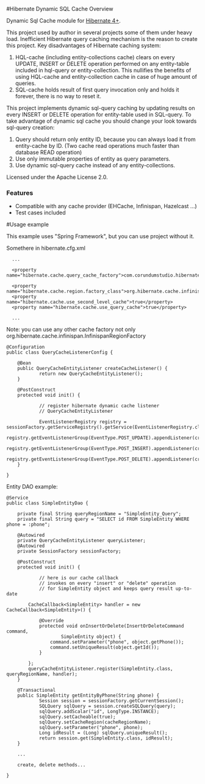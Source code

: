 #Hibernate Dynamic SQL Cache Overview

Dynamic Sql Cache module for [Hibernate 4+](http://hibernate.org).

This project used by author in several projects some of them under heavy load.
Inefficient Hibernate query caching mechanism is the reason to create this project. Key disadvantages of Hibernate caching system:

1. HQL-cache (including entity-collections cache) clears on every UPDATE, INSERT or DELETE operation performed on any entity-table included in hql-query or entity-collection.
This nullifies the benefits of using HQL-cache and entity-collection cache in case of huge amount of queries.
2. SQL-cache holds result of first query invocation only and holds it forever, there is no way to reset it.



This project implements dynamic sql-query caching by updating results on every INSERT or DELETE operation for entity-table used in SQL-query.
To take advantage of dynamic sql cache you should change your look towards sql-query creation:

1. Query should return only entity ID, because you can always load it from entity-cache by ID.
   (Two cache read operations much faster than database READ operation)
2. Use only immutable properties of entity as query parameters.               
3. Use dynamic sql-query cache instead of any entity-collections.

Licensed under the Apache License 2.0.

### Features

* Compatible with any cache provider (EHCache, Infinispan, Hazelcast ...)
* Test cases included


#Usage example

This example uses "Spring Framework", but you can use project without it.

Somethere in hibernate.cfg.xml

<session-factory>

      ...

      <property name="hibernate.cache.query_cache_factory">com.corundumstudio.hibernate.dsc.DynamicQueryCacheFactory</property>

      <property name="hibernate.cache.region.factory_class">org.hibernate.cache.infinispan.InfinispanRegionFactory</property>
      <property name="hibernate.cache.use_second_level_cache">true</property>
      <property name="hibernate.cache.use_query_cache">true</property>

      ...

</session-factory>

Note: you can use any other cache factory not only org.hibernate.cache.infinispan.InfinispanRegionFactory


    @Configuration
    public class QueryCacheListenerConfig {

        @Bean
        public QueryCacheEntityListener createCacheListener() {
                return new QueryCacheEntityListener();		
        }
	
        @PostConstruct
        protected void init() {

                // register hibernate dynamic cache listener
                // QueryCacheEntityListener

                EventListenerRegistry registry = sessionFactory.getServiceRegistry().getService(EventListenerRegistry.class);
                registry.getEventListenerGroup(EventType.POST_UPDATE).appendListener(createCacheListener());
                registry.getEventListenerGroup(EventType.POST_INSERT).appendListener(createCacheListener());
                registry.getEventListenerGroup(EventType.POST_DELETE).appendListener(createCacheListener());
        }

    }


Entity DAO example:
 

    @Service
    public class SimpleEntityDao {

        private final String queryRegionName = "SimpleEntity_Query";
        private final String query = "SELECT id FROM SimpleEntity WHERE phone = :phone";

        @Autowired
        private QueryCacheEntityListener queryListener;
        @Autowired
        private SessionFactory sessionFactory;

        @PostConstruct
        protected void init() {

                // here is our cache callback
                // invokes on every "insert" or "delete" operation 
                // for SimpleEntity object and keeps query result up-to-date

        	CacheCallback<SimpleEntity> handler = new CacheCallback<SimpleEntity>() {

        		@Override
        		protected void onInsertOrDelete(InsertOrDeleteCommand command,
        				SimpleEntity object) {
        			command.setParameter("phone", object.getPhone());
        			command.setUniqueResult(object.getId());
        		}

        	};
        	queryCacheEntityListener.register(SimpleEntity.class, queryRegionName, handler);
        }
        
        @Transactional
        public SimpleEntity getEntityByPhone(String phone) {
                Session session = sessionFactory.getCurrentSession();
                SQLQuery sqlQuery = session.createSQLQuery(query);
                sqlQuery.addScalar("id", LongType.INSTANCE);
                sqlQuery.setCacheable(true);
                sqlQuery.setCacheRegion(cacheRegionName);
                sqlQuery.setParameter("phone", phone);
                Long idResult = (Long) sqlQuery.uniqueResult();      
                return session.get(SimpleEntity.class, idResult);
        }

        ...
        
        create, delete methods...

    }	




